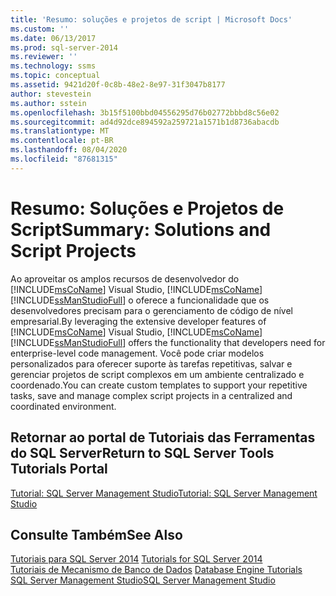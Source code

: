 ```yaml
---
title: 'Resumo: soluções e projetos de script | Microsoft Docs'
ms.custom: ''
ms.date: 06/13/2017
ms.prod: sql-server-2014
ms.reviewer: ''
ms.technology: ssms
ms.topic: conceptual
ms.assetid: 9421d20f-0c8b-48e2-8e97-31f3047b8177
author: stevestein
ms.author: sstein
ms.openlocfilehash: 3b15f5100bbd04556295d76b02772bbbd8c56e02
ms.sourcegitcommit: ad4d92dce894592a259721a1571b1d8736abacdb
ms.translationtype: MT
ms.contentlocale: pt-BR
ms.lasthandoff: 08/04/2020
ms.locfileid: "87681315"
---
```

# <a name="summary-solutions-and-script-projects"></a><span data-ttu-id="8eb3b-102">Resumo: Soluções e Projetos de Script</span><span class="sxs-lookup"><span data-stu-id="8eb3b-102">Summary: Solutions and Script Projects</span></span>
  <span data-ttu-id="8eb3b-103">Ao aproveitar os amplos recursos de desenvolvedor do [!INCLUDE[msCoName](../../includes/msconame-md.md)] Visual Studio, [!INCLUDE[msCoName](../../includes/msconame-md.md)] [!INCLUDE[ssManStudioFull](../../includes/ssmanstudiofull-md.md)] o oferece a funcionalidade que os desenvolvedores precisam para o gerenciamento de código de nível empresarial.</span><span class="sxs-lookup"><span data-stu-id="8eb3b-103">By leveraging the extensive developer features of [!INCLUDE[msCoName](../../includes/msconame-md.md)] Visual Studio, [!INCLUDE[msCoName](../../includes/msconame-md.md)] [!INCLUDE[ssManStudioFull](../../includes/ssmanstudiofull-md.md)] offers the functionality that developers need for enterprise-level code management.</span></span> <span data-ttu-id="8eb3b-104">Você pode criar modelos personalizados para oferecer suporte às tarefas repetitivas, salvar e gerenciar projetos de script complexos em um ambiente centralizado e coordenado.</span><span class="sxs-lookup"><span data-stu-id="8eb3b-104">You can create custom templates to support your repetitive tasks, save and manage complex script projects in a centralized and coordinated environment.</span></span>  
  
## <a name="return-to-sql-server-tools-tutorials-portal"></a><span data-ttu-id="8eb3b-105">Retornar ao portal de Tutoriais das Ferramentas do SQL Server</span><span class="sxs-lookup"><span data-stu-id="8eb3b-105">Return to SQL Server Tools Tutorials Portal</span></span>  
 [<span data-ttu-id="8eb3b-106">Tutorial: SQL Server Management Studio</span><span class="sxs-lookup"><span data-stu-id="8eb3b-106">Tutorial: SQL Server Management Studio</span></span>](tutorial-sql-server-management-studio.md)  
  
## <a name="see-also"></a><span data-ttu-id="8eb3b-107">Consulte Também</span><span class="sxs-lookup"><span data-stu-id="8eb3b-107">See Also</span></span>  
 <span data-ttu-id="8eb3b-108">[Tutoriais para SQL Server 2014](tutorial-sql-server-management-studio.md) </span><span class="sxs-lookup"><span data-stu-id="8eb3b-108">[Tutorials for SQL Server 2014](tutorial-sql-server-management-studio.md) </span></span>  
 <span data-ttu-id="8eb3b-109">[Tutoriais de Mecanismo de Banco de Dados](../../relational-databases/database-engine-tutorials.md) </span><span class="sxs-lookup"><span data-stu-id="8eb3b-109">[Database Engine Tutorials](../../relational-databases/database-engine-tutorials.md) </span></span>  
 [<span data-ttu-id="8eb3b-110">SQL Server Management Studio</span><span class="sxs-lookup"><span data-stu-id="8eb3b-110">SQL Server Management Studio</span></span>](../sql-server-management-studio-ssms.md)  
  
  
